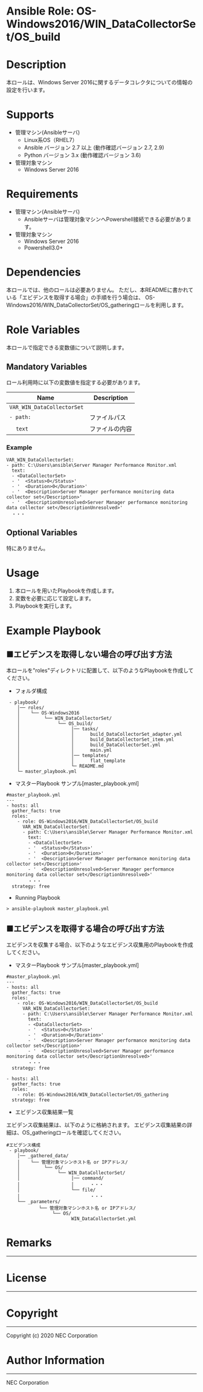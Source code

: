Ansible Role: OS-Windows2016/WIN_DataCollectorSet/OS_build
=======================================================
# Description
本ロールは、Windows Server 2016に関するデータコレクタについての情報の設定を行います。

# Supports
- 管理マシン(Ansibleサーバ)
  * Linux系OS（RHEL7）
  * Ansible バージョン 2.7 以上 (動作確認バージョン 2.7, 2.9)
  * Python バージョン 3.x  (動作確認バージョン 3.6)
- 管理対象マシン
  * Windows Server 2016

# Requirements
- 管理マシン(Ansibleサーバ)
  * Ansibleサーバは管理対象マシンへPowershell接続できる必要があります。
- 管理対象マシン
  * Windows Server 2016
  * Powershell3.0+

# Dependencies

本ロールでは、他のロールは必要ありません。
ただし、本READMEに書かれている「エビデンスを取得する場合」の手順を行う場合は、
OS-Windows2016/WIN_DataCollectorSet/OS_gatheringロールを利用します。

# Role Variables

本ロールで指定できる変数値について説明します。

## Mandatory Variables

ロール利用時に以下の変数値を指定する必要があります。

| Name | Description | 
| ---- | ----------- | 
| `VAR_WIN_DataCollectorSet` |     | 
| `- path:` | ファイルパス | 
| &nbsp;&nbsp;&nbsp;&nbsp;`text` | ファイルの内容 | 

### Example
~~~
VAR_WIN_DataCollectorSet:
- path: C:\Users\ansible\Server Manager Performance Monitor.xml
  text:
  - <DataCollectorSet>
  - '  <Status>0</Status>'
  - '  <Duration>0</Duration>'
  - '  <Description>Server Manager performance monitoring data collector set</Description>'
  - '  <DescriptionUnresolved>Server Manager performance monitoring data collector set</DescriptionUnresolved>'
  ・・・
~~~


## Optional Variables

特にありません。

# Usage

1. 本ロールを用いたPlaybookを作成します。
2. 変数を必要に応じて設定します。
3. Playbookを実行します。

# Example Playbook

## ■エビデンスを取得しない場合の呼び出す方法

本ロールを"roles"ディレクトリに配置して、以下のようなPlaybookを作成してください。

- フォルダ構成

~~~
 - playbook/
    │── roles/
    │    └── OS-Windows2016
    │         └── WIN_DataCollectorSet/
    │              └── OS_build/
    │                   │── tasks/
    │                   │      build_DataCollectorSet_adapter.yml
    │                   │      build_DataCollectorSet_item.yml
    │                   │      build_DataCollectorSet.yml
    │                   │      main.yml
    │                   │── templates/
    │                   │      flat_template
    │                   └─ README.md
    └─ master_playbook.yml
~~~

- マスターPlaybook サンプル[master_playbook.yml]

~~~
#master_playbook.yml
---
- hosts: all
  gather_facts: true
  roles:
    - role: OS-Windows2016/WIN_DataCollectorSet/OS_build
      VAR_WIN_DataCollectorSet:
      - path: C:\Users\ansible\Server Manager Performance Monitor.xml
        text:
        - <DataCollectorSet>
        - '  <Status>0</Status>'
        - '  <Duration>0</Duration>'
        - '  <Description>Server Manager performance monitoring data collector set</Description>'
        - '  <DescriptionUnresolved>Server Manager performance monitoring data collector set</DescriptionUnresolved>'
        ・・・
  strategy: free
~~~

- Running Playbook

~~~
> ansible-playbook master_playbook.yml
~~~

## ■エビデンスを取得する場合の呼び出す方法

エビデンスを収集する場合、以下のようなエビデンス収集用のPlaybookを作成してください。  

- マスターPlaybook サンプル[master_playbook.yml]

~~~
#master_playbook.yml
---
- hosts: all
  gather_facts: true
  roles:
    - role: OS-Windows2016/WIN_DataCollectorSet/OS_build
      VAR_WIN_DataCollectorSet:
      - path: C:\Users\ansible\Server Manager Performance Monitor.xml
        text:
        - <DataCollectorSet>
        - '  <Status>0</Status>'
        - '  <Duration>0</Duration>'
        - '  <Description>Server Manager performance monitoring data collector set</Description>'
        - '  <DescriptionUnresolved>Server Manager performance monitoring data collector set</DescriptionUnresolved>'
        ・・・
  strategy: free

- hosts: all
  gather_facts: true
  roles:
    - role: OS-Windows2016/WIN_DataCollectorSet/OS_gathering
  strategy: free
~~~

- エビデンス収集結果一覧

エビデンス収集結果は、以下のように格納されます。
エビデンス収集結果の詳細は、OS_gatheringロールを確認してください。

~~~
#エビデンス構成
 - playbook/
    │── _gathered_data/
    │    └── 管理対象マシンホスト名 or IPアドレス/
    │         └── OS/
    │              └── WIN_DataCollectorSet/
    │                   │── command/
    │                   │      ・・・
    │                   └── file/
    │                          ・・・
    └── _parameters/
            └── 管理対象マシンホスト名 or IPアドレス/
                 └── OS/
                        WIN_DataCollectorSet.yml
~~~

# Remarks
-------

# License
-------

# Copyright
---------
Copyright (c) 2020 NEC Corporation

# Author Information
------------------
NEC Corporation
